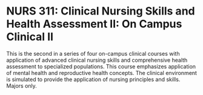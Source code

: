 # NURS 311: Clinical Nursing Skills and Health Assessment II: On Campus Clinical II

This is the second in a series of four on-campus clinical courses with application of advanced clinical nursing skills and comprehensive health assessment to specialized populations. This course emphasizes application of mental health and reproductive health concepts. The clinical environment is simulated to provide the application of nursing principles and skills. Majors only.